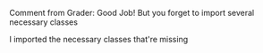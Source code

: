 Comment from Grader: Good Job!  But you forget to import several necessary classes

I imported the necessary classes that're missing